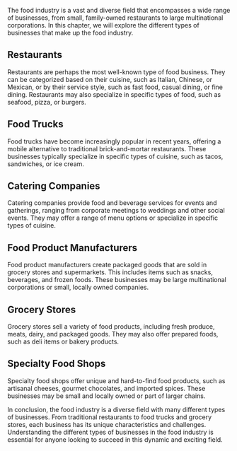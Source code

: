 
The food industry is a vast and diverse field that encompasses a wide range of businesses, from small, family-owned restaurants to large multinational corporations. In this chapter, we will explore the different types of businesses that make up the food industry.

Restaurants
-----------

Restaurants are perhaps the most well-known type of food business. They can be categorized based on their cuisine, such as Italian, Chinese, or Mexican, or by their service style, such as fast food, casual dining, or fine dining. Restaurants may also specialize in specific types of food, such as seafood, pizza, or burgers.

Food Trucks
-----------

Food trucks have become increasingly popular in recent years, offering a mobile alternative to traditional brick-and-mortar restaurants. These businesses typically specialize in specific types of cuisine, such as tacos, sandwiches, or ice cream.

Catering Companies
------------------

Catering companies provide food and beverage services for events and gatherings, ranging from corporate meetings to weddings and other social events. They may offer a range of menu options or specialize in specific types of cuisine.

Food Product Manufacturers
--------------------------

Food product manufacturers create packaged goods that are sold in grocery stores and supermarkets. This includes items such as snacks, beverages, and frozen foods. These businesses may be large multinational corporations or small, locally owned companies.

Grocery Stores
--------------

Grocery stores sell a variety of food products, including fresh produce, meats, dairy, and packaged goods. They may also offer prepared foods, such as deli items or bakery products.

Specialty Food Shops
--------------------

Specialty food shops offer unique and hard-to-find food products, such as artisanal cheeses, gourmet chocolates, and imported spices. These businesses may be small and locally owned or part of larger chains.

In conclusion, the food industry is a diverse field with many different types of businesses. From traditional restaurants to food trucks and grocery stores, each business has its unique characteristics and challenges. Understanding the different types of businesses in the food industry is essential for anyone looking to succeed in this dynamic and exciting field.
